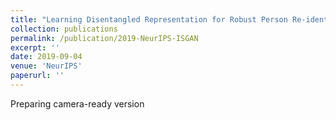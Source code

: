 ```yaml
---
title: "Learning Disentangled Representation for Robust Person Re-identification"
collection: publications
permalink: /publication/2019-NeurIPS-ISGAN
excerpt: ''
date: 2019-09-04
venue: 'NeurIPS'
paperurl: ''
---
```



Preparing camera-ready version
